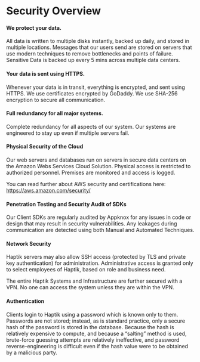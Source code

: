 # Security Overview

#### We protect your data.

All data is written to multiple disks instantly, backed up daily, and stored in multiple locations. Messages that our users send are stored on servers that use modern techniques to remove bottlenecks and points of failure. Sensitive Data is backed up every 5 mins across multiple data centers.

#### Your data is sent using HTTPS.

Whenever your data is in transit, everything is encrypted, and sent using HTTPS. We use certificates encrypted by GoDaddy. We use SHA-256 encryption to secure all communication.

#### Full redundancy for all major systems.

Complete redundancy for all aspects of our system. Our systems are engineered to stay up even if multiple servers fail.

#### Physical Security of the Cloud

Our web servers and databases run on servers in secure data centers on the Amazon Webs Services Cloud Solution. Physical access is restricted to authorized personnel. Premises are monitored and access is logged.

You can read further about AWS security and certifications here:
https://aws.amazon.com/security/

#### Penetration Testing and Security Audit of SDKs

Our Client SDKs are regularly audited by Appknox for any issues in code or design that may result in security vulnerabilities. Any leakages during communication are detected using both Manual and Automated Techniques. 

#### Network Security

Haptik servers may also allow SSH access (protected by TLS and private key authentication) for administration. Administrative access is granted only to select employees of Haptik, based on role and business need.

The entire Haptik Systems and Infrastructure are further secured with a VPN. No one can access the system unless they are within the VPN.

#### Authentication

Clients login to Haptik using a password which is known only to them. Passwords are not stored; instead, as is standard practice, only a secure hash of the password is stored in the database. Because the hash is relatively expensive to compute, and because a “salting” method is used, brute-force guessing attempts are relatively ineffective, and password reverse-engineering is difficult even if the hash value were to be obtained by a malicious party.




